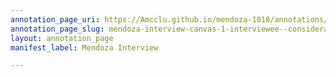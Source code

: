 ```yaml
---
annotation_page_uri: https://Amcclu.github.io/mendoza-1018/annotations/mendoza-interview-canvas-1-interviewee--consideration--hesitation.json
annotation_page_slug: mendoza-interview-canvas-1-interviewee--consideration--hesitation
layout: annotation_page
manifest_label: Mendoza Interview

---
```

